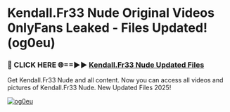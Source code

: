 # Kendall.Fr33 Nude Original Videos 0nlyFans Leaked - Files Updated! (og0eu)

<h3>🔴 CLICK HERE 🌐==►► <a href="https://tinyurl.com/yrmya6cz" rel="nofollow">Kendall.Fr33 Nude Updated Files</a></h3>

Get Kendall.Fr33 Nude and all content. Now you can access all videos and pictures of Kendall.Fr33 Nude. New Updated Files 2025!

[![og0eu](https://i.imgur.com/FMdXYCs.gif)](https://tinyurl.com/yrmya6cz)

